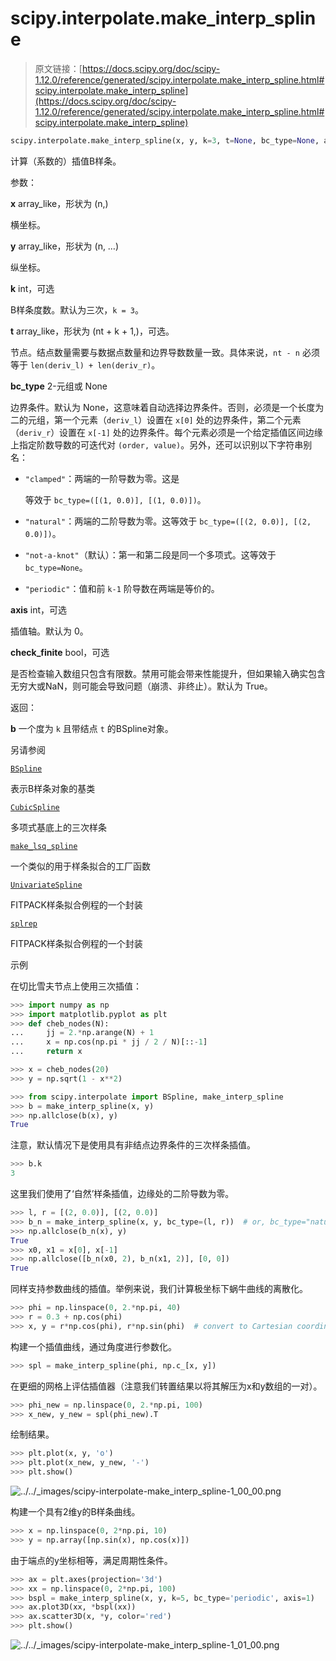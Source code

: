 # scipy.interpolate.make_interp_spline

> 原文链接：[https://docs.scipy.org/doc/scipy-1.12.0/reference/generated/scipy.interpolate.make_interp_spline.html#scipy.interpolate.make_interp_spline](https://docs.scipy.org/doc/scipy-1.12.0/reference/generated/scipy.interpolate.make_interp_spline.html#scipy.interpolate.make_interp_spline)

```py
scipy.interpolate.make_interp_spline(x, y, k=3, t=None, bc_type=None, axis=0, check_finite=True)
```

计算（系数的）插值B样条。

参数：

**x** array_like，形状为 (n,)

横坐标。

**y** array_like，形状为 (n, …)

纵坐标。

**k** int，可选

B样条度数。默认为三次，`k = 3`。

**t** array_like，形状为 (nt + k + 1,)，可选。

节点。结点数量需要与数据点数量和边界导数数量一致。具体来说，`nt - n` 必须等于 `len(deriv_l) + len(deriv_r)`。

**bc_type** 2-元组或 None

边界条件。默认为 None，这意味着自动选择边界条件。否则，必须是一个长度为二的元组，第一个元素（`deriv_l`）设置在 `x[0]` 处的边界条件，第二个元素（`deriv_r`）设置在 `x[-1]` 处的边界条件。每个元素必须是一个给定插值区间边缘上指定阶数导数的可迭代对 `(order, value)`。另外，还可以识别以下字符串别名：

+   `"clamped"`：两端的一阶导数为零。这是

    等效于 `bc_type=([(1, 0.0)], [(1, 0.0)])`。

+   `"natural"`：两端的二阶导数为零。这等效于 `bc_type=([(2, 0.0)], [(2, 0.0)])`。

+   `"not-a-knot"`（默认）：第一和第二段是同一个多项式。这等效于 `bc_type=None`。

+   `"periodic"`：值和前 `k-1` 阶导数在两端是等价的。

**axis** int，可选

插值轴。默认为 0。

**check_finite** bool，可选

是否检查输入数组只包含有限数。禁用可能会带来性能提升，但如果输入确实包含无穷大或NaN，则可能会导致问题（崩溃、非终止）。默认为 True。

返回：

**b** 一个度为 `k` 且带结点 `t` 的BSpline对象。

另请参阅

[`BSpline`](https://docs.scipy.org/doc/scipy-1.12.0/reference/generated/scipy.interpolate.BSpline.html#scipy.interpolate.BSpline "scipy.interpolate.BSpline")

表示B样条对象的基类

[`CubicSpline`](https://docs.scipy.org/doc/scipy-1.12.0/reference/generated/scipy.interpolate.CubicSpline.html#scipy.interpolate.CubicSpline "scipy.interpolate.CubicSpline")

多项式基底上的三次样条

[`make_lsq_spline`](https://docs.scipy.org/doc/scipy-1.12.0/reference/generated/scipy.interpolate.make_lsq_spline.html#scipy.interpolate.make_lsq_spline "scipy.interpolate.make_lsq_spline")

一个类似的用于样条拟合的工厂函数

[`UnivariateSpline`](https://docs.scipy.org/doc/scipy-1.12.0/reference/generated/scipy.interpolate.UnivariateSpline.html#scipy.interpolate.UnivariateSpline "scipy.interpolate.UnivariateSpline")

FITPACK样条拟合例程的一个封装

[`splrep`](https://docs.scipy.org/doc/scipy-1.12.0/reference/generated/scipy.interpolate.splrep.html#scipy.interpolate.splrep "scipy.interpolate.splrep")

FITPACK样条拟合例程的一个封装

示例

在切比雪夫节点上使用三次插值：

```py
>>> import numpy as np
>>> import matplotlib.pyplot as plt
>>> def cheb_nodes(N):
...     jj = 2.*np.arange(N) + 1
...     x = np.cos(np.pi * jj / 2 / N)[::-1]
...     return x 
```

```py
>>> x = cheb_nodes(20)
>>> y = np.sqrt(1 - x**2) 
```

```py
>>> from scipy.interpolate import BSpline, make_interp_spline
>>> b = make_interp_spline(x, y)
>>> np.allclose(b(x), y)
True 
```

注意，默认情况下是使用具有非结点边界条件的三次样条插值。

```py
>>> b.k
3 
```

这里我们使用了‘自然’样条插值，边缘处的二阶导数为零。

```py
>>> l, r = [(2, 0.0)], [(2, 0.0)]
>>> b_n = make_interp_spline(x, y, bc_type=(l, r))  # or, bc_type="natural"
>>> np.allclose(b_n(x), y)
True
>>> x0, x1 = x[0], x[-1]
>>> np.allclose([b_n(x0, 2), b_n(x1, 2)], [0, 0])
True 
```

同样支持参数曲线的插值。举例来说，我们计算极坐标下蜗牛曲线的离散化。

```py
>>> phi = np.linspace(0, 2.*np.pi, 40)
>>> r = 0.3 + np.cos(phi)
>>> x, y = r*np.cos(phi), r*np.sin(phi)  # convert to Cartesian coordinates 
```

构建一个插值曲线，通过角度进行参数化。

```py
>>> spl = make_interp_spline(phi, np.c_[x, y]) 
```

在更细的网格上评估插值器（注意我们转置结果以将其解压为x和y数组的一对）。

```py
>>> phi_new = np.linspace(0, 2.*np.pi, 100)
>>> x_new, y_new = spl(phi_new).T 
```

绘制结果。

```py
>>> plt.plot(x, y, 'o')
>>> plt.plot(x_new, y_new, '-')
>>> plt.show() 
```

![../../_images/scipy-interpolate-make_interp_spline-1_00_00.png](../Images/35467e2de6a2e7926c1952169cc7c75b.png)

构建一个具有2维y的B样条曲线。

```py
>>> x = np.linspace(0, 2*np.pi, 10)
>>> y = np.array([np.sin(x), np.cos(x)]) 
```

由于端点的y坐标相等，满足周期性条件。

```py
>>> ax = plt.axes(projection='3d')
>>> xx = np.linspace(0, 2*np.pi, 100)
>>> bspl = make_interp_spline(x, y, k=5, bc_type='periodic', axis=1)
>>> ax.plot3D(xx, *bspl(xx))
>>> ax.scatter3D(x, *y, color='red')
>>> plt.show() 
```

![../../_images/scipy-interpolate-make_interp_spline-1_01_00.png](../Images/883e0852ff0ccd1f4df5607d54e5aeb9.png)
